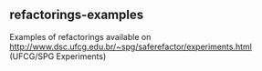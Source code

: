 ## refactorings-examples
Examples of refactorings available on http://www.dsc.ufcg.edu.br/~spg/saferefactor/experiments.html (UFCG/SPG Experiments)
